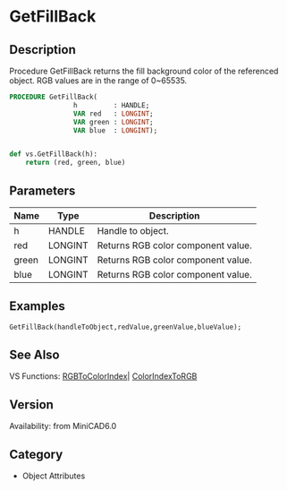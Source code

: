 # GetFillBack

## Description
Procedure GetFillBack returns the fill background color of the referenced object. RGB values are in the range of 0~65535.

```pascal
PROCEDURE GetFillBack(
				h         : HANDLE;
				VAR red   : LONGINT;
				VAR green : LONGINT;
				VAR blue  : LONGINT);
```

```python

def vs.GetFillBack(h):
    return (red, green, blue)
```

## Parameters
|Name|Type|Description|
|---|---|---|
|h|HANDLE|Handle to object.|
|red|LONGINT|Returns RGB color component value.|
|green|LONGINT|Returns RGB color component value.|
|blue|LONGINT|Returns RGB color component value.|

## Examples
```pascal
GetFillBack(handleToObject,redValue,greenValue,blueValue);
```

## See Also
VS Functions:
[RGBToColorIndex](RGBToColorIndex.md)| [ColorIndexToRGB](ColorIndexToRGB.md)

## Version
Availability: from MiniCAD6.0
## Category
* Object Attributes


